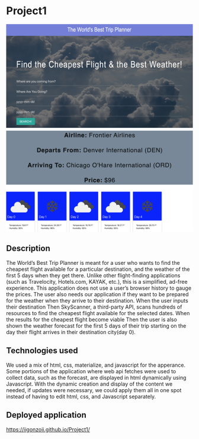 # Project1
<img alt="screenshot1of2" src="./assets/css/tp.jpg"> <img alt="screenshot2of2" src="./assets/css/tptwo.jpg">

## Description
The World’s Best Trip Planner is meant for a user who wants to find the cheapest flight available for a particular destination, and the weather of the first 5 days when they get there. Unlike other flight-finding applications (such as Travelocity, Hotels.com, KAYAK, etc.), this is a simplified, ad-free experience. This application does not use a user’s browser history to gauge the prices. The user also needs our application if they want to be prepared for the weather when they arrive to their destination.
When the user inputs their destination Then SkyScanner, a third-party API, scans hundreds of resources to find the cheapest flight available for the selected dates. When the results for the cheapest flight become viable Then the user is also shown the weather forecast for the first 5 days of their trip starting on the day their flight arrives in their destination city(day 0).

## Technologies used
We used a mix of html, css, materialize, and javascript for the apperance. Some portions of the application where web api fetches were used to collect data, such as the forecast, are displayed in html dynamically using Javascript. With the dynamic creation and display of the content we needed, if updates were necessary, we could apply them all in one spot instead of having to edit html, css, and Javascript separately.


## Deployed application
https://iigonzoii.github.io/Project1/
